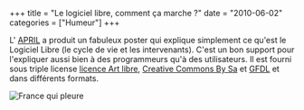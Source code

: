 +++
title = "Le logiciel libre, comment ça marche ?"
date = "2010-06-02"
categories = ["Humeur"]
+++

L' [APRIL](http://www.april.org/) a produit un fabuleux poster qui explique
simplement ce qu'est le Logiciel Libre (le cycle de vie et les intervenants).
C'est un bon support pour l'expliquer aussi bien à des programmeurs qu'à des
utilisateurs. Il est fourni sous triple license [licence Art
libre](http://artlibre.org/licence/lal), [Creative Commons By
Sa](http://creativecommons.org/licenses/by-sa/2.0/fr/) et
[GFDL](http://www.gnu.org/copyleft/fdl.html) et dans différents formats.

![France qui pleure](/images/02x/logiciel_libre_comment_ca_marche.png)

